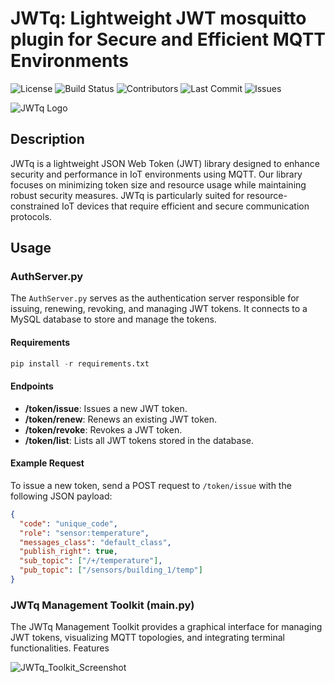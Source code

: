 # JWTq: Lightweight JWT mosquitto plugin for Secure and Efficient MQTT Environments

![License](https://img.shields.io/github/license/ddagmilu/JWTq)
![Build Status](https://img.shields.io/github/actions/workflow/status/ddagmilu/JWTq/build.yml)
![Contributors](https://img.shields.io/github/contributors/ddagmilu/JWTq)
![Last Commit](https://img.shields.io/github/last-commit/ddagmilu/JWTq)
![Issues](https://img.shields.io/github/issues/ddagmilu/JWTq)

![JWTq Logo](https://i.imgur.com/tNHj0rA.png) <!-- Placeholder for logo image -->

## Description

JWTq is a lightweight JSON Web Token (JWT) library designed to enhance security and performance in IoT environments using MQTT. Our library focuses on minimizing token size and resource usage while maintaining robust security measures. JWTq is particularly suited for resource-constrained IoT devices that require efficient and secure communication protocols.

## Usage

### AuthServer.py

The `AuthServer.py` serves as the authentication server responsible for issuing, renewing, revoking, and managing JWT tokens. It connects to a MySQL database to store and manage the tokens.

#### Requirements

```python
pip install -r requirements.txt
```

#### Endpoints

- **/token/issue**: Issues a new JWT token.
- **/token/renew**: Renews an existing JWT token.
- **/token/revoke**: Revokes a JWT token.
- **/token/list**: Lists all JWT tokens stored in the database.

#### Example Request

To issue a new token, send a POST request to `/token/issue` with the following JSON payload:
```json
{
  "code": "unique_code",
  "role": "sensor:temperature",
  "messages_class": "default_class",
  "publish_right": true,
  "sub_topic": ["/+/temperature"],
  "pub_topic": ["/sensors/building_1/temp"]
}
```

### JWTq Management Toolkit (main.py)

The JWTq Management Toolkit provides a graphical interface for managing JWT tokens, visualizing MQTT topologies, and integrating terminal functionalities.
Features

![JWTq_Toolkit_Screenshot](https://i.imgur.com/9XlOHFq.png) <!-- Placeholder for logo image -->

